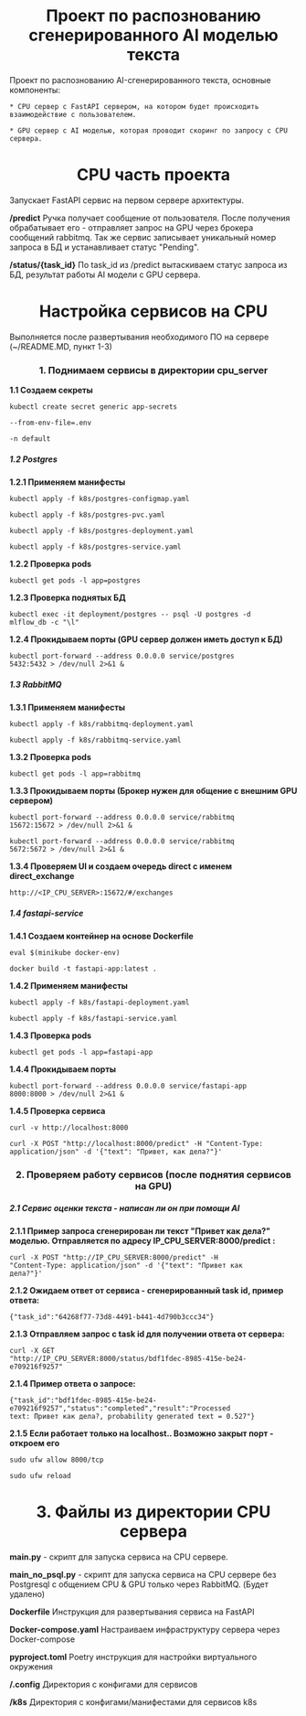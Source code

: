 <h1 align="center">Проект по распознованию сгенерированного AI моделью текста</h1>

Проект по распознованию AI-сгенерированного текста, основные компоненты:

    * CPU сервер с FastAPI сервером, на котором будет происходить взаимодействие с пользователем.

    * GPU сервер с AI моделью, которая проводит скоринг по запросу с CPU сервера.


<h1 align="center">СPU часть проекта</h1>

Запускает FastAPI сервис на первом сервере архитектуры. 

**/predict** Ручка получает сообщение от пользователя. После получения обрабатывает его - отправляет запрос на GPU через брокера сообщений rabbitmq. Так же сервис записывает уникальный номер запроса в БД и устанавливает статус "Pending".

**/status/{task_id}** По task_id из /predict вытаскиваем статус запроса из БД, результат работы AI модели с GPU сервера.


<h1 align="center">Настройка сервисов на СPU</h1>

Выполняется после развертывания необходимого ПО на сервере (~/README.MD, пункт 1-3)

<h3 align="center">1. Поднимаем сервисы в директории cpu_server </h3>

<b>1.1 Создаем секреты </b>

<code>kubectl create secret generic app-secrets \
  --from-env-file=.env \
  -n default</code>

<h5 align="left">1.2 Postgres </h5>

<b>1.2.1 Применяем манифесты </b>

<code>kubectl apply -f k8s/postgres-configmap.yaml</code>

<code>kubectl apply -f k8s/postgres-pvc.yaml</code>

<code>kubectl apply -f k8s/postgres-deployment.yaml</code>

<code>kubectl apply -f k8s/postgres-service.yaml</code>

<b>1.2.2 Проверка pods</b>

<code>kubectl get pods -l app=postgres</code>

<b>1.2.3 Проверка поднятых БД</b>

<code>kubectl exec -it deployment/postgres -- psql -U postgres -d mlflow_db -c "\l"</code>

<b>1.2.4 Прокидываем порты (GPU сервер должен иметь доступ к БД) </b>

<code>kubectl port-forward --address 0.0.0.0 service/postgres 5432:5432 > /dev/null 2>&1 &</code>

<h5 align="left">1.3 RabbitMQ </h5>

<b>1.3.1 Применяем манифесты </b>

<code>kubectl apply -f k8s/rabbitmq-deployment.yaml</code>

<code>kubectl apply -f k8s/rabbitmq-service.yaml</code>

<b>1.3.2 Проверка pods </b>

<code>kubectl get pods -l app=rabbitmq</code>

<b>1.3.3 Прокидываем порты (Брокер нужен для общение с внешним GPU сервером) </b>

<code>kubectl port-forward --address 0.0.0.0 service/rabbitmq 15672:15672 > /dev/null 2>&1 &</code>

<code>kubectl port-forward --address 0.0.0.0 service/rabbitmq 5672:5672 > /dev/null 2>&1 &</code>

<b>1.3.4 Проверяем UI и создаем очередь direct с именем direct_exchange</b>

<code>http://<IP_CPU_SERVER>:15672/#/exchanges</code>

<h5 align="left">1.4 fastapi-service</h5>

<b>1.4.1 Создаем контейнер на основе Dockerfile </b>

<code>eval $(minikube docker-env)</code>

<code>docker build -t fastapi-app:latest .</code>

<b>1.4.2 Применяем манифесты </b>

<code>kubectl apply -f k8s/fastapi-deployment.yaml</code>

<code>kubectl apply -f k8s/fastapi-service.yaml</code>

<b>1.4.3 Проверка pods </b>

<code>kubectl get pods -l app=fastapi-app</code>

<b>1.4.4 Прокидываем порты </b>

<code>kubectl port-forward --address 0.0.0.0 service/fastapi-app 8000:8000 > /dev/null 2>&1 &</code>

<b>1.4.5 Проверка сервиса </b>

<code>curl -v http://localhost:8000</code>

<code>curl -X POST "http://localhost:8000/predict" -H "Content-Type: application/json" -d '{"text": "Привет, как дела?"}'</code>

<h3 align="center">2. Проверяем работу сервисов (после поднятия сервисов на GPU) </h3>


<h5 align="left">2.1 Сервис оценки текста - написан ли он при помощи AI </h5>

<b>2.1.1 Пример запроса сгенерирован ли текст "Привет как дела?" моделью. Отправляется по адресу IP_CPU_SERVER:8000/predict :</b>

<code>curl -X POST "http://IP_CPU_SERVER:8000/predict" -H "Content-Type: application/json" -d '{"text": "Привет как дела?"}'</code> 

<b>2.1.2 Ожидаем ответ от сервиса - сгенерированный task id, пример ответа:</b>

<code>{"task_id":"64268f77-73d8-4491-b441-4d790b3ccc34"}</code> 

<b>2.1.3 Отправляем запрос с task id для получении ответа от сервера: </b>

<code>curl -X GET "http://IP_CPU_SERVER:8000/status/bdf1fdec-8985-415e-be24-e709216f9257"</code> 

<b>2.1.4 Пример ответа о запросе:</b>

<code>{"task_id":"bdf1fdec-8985-415e-be24-e709216f9257","status":"completed","result":"Processed text: Привет как дела?, probability generated text = 0.527"}</code> 

<b>2.1.5 Если работает только на localhost.. Возможно закрыт порт - откроем его</b>

<code>sudo ufw allow 8000/tcp</code> 

<code>sudo ufw reload</code> 


<h1 align="center"> 3. Файлы из директории CPU сервера</h1>

**main.py** - скрипт для запуска сервиса на CPU сервере. 

**main_no_psql.py** - скрипт для запуска сервиса на CPU сервере без Postgresql с общением CPU & GPU только через RabbitMQ. (Будет удалено)

**Dockerfile** Инструкция для развертывания сервиса на FastAPI

**Docker-compose.yaml** Настраиваем инфраструктуру сервера через Docker-compose

**pyproject.toml** Poetry инструкция для настройки виртуального окружения

**/.config** Директория с конфигами для сервисов

**/k8s** Директория с конфигами/манифестами для сервисов k8s